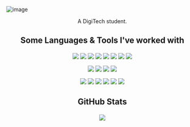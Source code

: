 ![image](https://github.com/TisLeo/TisLeo/assets/88405502/3ade201a-9de5-4e7e-acd0-c20936b6223c)

<p align="center">A DigiTech student.</p>

## <p align="center">Some Languages & Tools I've worked with</p>

<!-- Languages -->
<p align="center">
<img src="https://img.shields.io/badge/Go-222535?style=for-the-badge&logo=go&logoColor=C44C4C"> <img src="https://img.shields.io/badge/Java-222535?style=for-the-badge&logo=oracle&logoColor=C44C4C"> <img src="https://img.shields.io/badge/JavaScript-222535?style=for-the-badge&logo=javascript&logoColor=C44C4C"> <img src="https://img.shields.io/badge/TypeScript-222535?style=for-the-badge&logo=typescript&logoColor=C44C4C"> <img src="https://img.shields.io/badge/C%23-222535?style=for-the-badge&logo=csharp&logoColor=C44C4C"> <img src="https://img.shields.io/badge/Kotlin-222535?style=for-the-badge&logo=kotlin&logoColor=C44C4C"> <img src="https://img.shields.io/badge/Python-222535?style=for-the-badge&logo=python&logoColor=C44C4C"> <img src="https://img.shields.io/badge/sql-222535?style=for-the-badge&logo=sqlite&logoColor=C44C4C">
</p>

<!-- Apps/Programs -->
<p align="center">
<img src="https://img.shields.io/badge/VS_CODE-222535?style=for-the-badge&logo=visual%20studio%20code&logoColor=C44C4C"> <img src="https://img.shields.io/badge/intellij_idea-222535?style=for-the-badge&logo=intellij%20idea&logoColor=C44C4C"> <img src="https://img.shields.io/badge/android_studio-222535?style=for-the-badge&logo=android%20studio&logoColor=C44C4C"> <img src="https://img.shields.io/badge/figma-222535?style=for-the-badge&logo=figma&logoColor=C44C4C">
</p>

<!-- Other tools -->
<p align="center">
<img src="https://img.shields.io/badge/React-222535?style=for-the-badge&logo=react&logoColor=C44C4C"> <img src="https://img.shields.io/badge/Next.js-222535?style=for-the-badge&logo=next.js&logoColor=C44C4C"> <img src="https://img.shields.io/badge/gradle-222535?style=for-the-badge&logo=gradle&logoColor=C44C4C"> <img src="https://img.shields.io/badge/maven-222535?style=for-the-badge&logo=apache%20maven&logoColor=C44C4C"> <img src="https://img.shields.io/badge/digital_ocean-222535?style=for-the-badge&logo=digitalocean&logoColor=C44C4C"> <img src="https://img.shields.io/badge/git-222535?style=for-the-badge&logo=git&logoColor=C44C4C">
</p>

## <p align="center">GitHub Stats</p>

<p align="center"><img src="https://github-readme-stats.vercel.app/api?username=TisLeo&show_icons=true&theme=dracula"></p>
